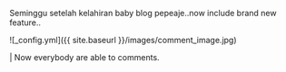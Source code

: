 Seminggu setelah kelahiran baby blog pepeaje..now include brand new feature..

![_config.yml]({{ site.baseurl }}/images/comment_image.jpg)

| Now everybody are able to comments.
